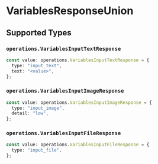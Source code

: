 # VariablesResponseUnion


## Supported Types

### `operations.VariablesInputTextResponse`

```typescript
const value: operations.VariablesInputTextResponse = {
  type: "input_text",
  text: "<value>",
};
```

### `operations.VariablesInputImageResponse`

```typescript
const value: operations.VariablesInputImageResponse = {
  type: "input_image",
  detail: "low",
};
```

### `operations.VariablesInputFileResponse`

```typescript
const value: operations.VariablesInputFileResponse = {
  type: "input_file",
};
```

